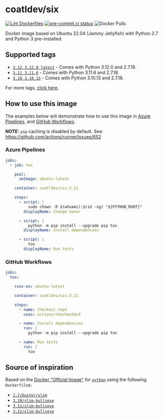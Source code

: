 # coatldev/six

[![Lint Dockerfiles](https://github.com/coatl-dev/docker-six/actions/workflows/main.yml/badge.svg)](https://github.com/coatl-dev/docker-six/actions/workflows/main.yml)
[![pre-commit.ci status](https://results.pre-commit.ci/badge/github/coatl-dev/docker-six/coatl.svg)](https://results.pre-commit.ci/latest/github/coatl-dev/docker-six/coatl)
![Docker Pulls](https://img.shields.io/docker/pulls/coatldev/six)

Docker image based on Ubuntu 22.04 (Jammy Jellyfish) with Python 2.7 and Python 3 pre-installed.

## Supported tags

- [`3.12`, `3.12.0`, `latest`] - Comes with Python 3.12.0 and 2.7.18.
- [`3.11`, `3.11.6`] - Comes with Python 3.11.6 and 2.7.18.
- [`3.10`, `3.10.13`] - Comes with Python 3.10.13 and 2.7.18.

For more tags, [click here](https://hub.docker.com/repository/docker/coatldev/six/tags).

## How to use this image

The examples below will demonstrate how to use this image in [Azure Pipelines], and [GitHub Workflows].

**NOTE:** `pip` caching is disabled by default. See: <https://github.com/actions/runner/issues/652>

### Azure Pipelines

```yml
jobs:
  - job: tox

    pool:
      vmImage: ubuntu-latest

    container: coatldev/six:3.11

    steps:
      - script: |
          sudo chown -R $(whoami):$(id -ng) "${PYTHON_ROOT}"
        displayName: Change owner

      - script: |
          python -m pip install --upgrade pip tox
        displayName: Install dependencies

      - script: |
          tox
        displayName: Run tests
```

### GitHub Workflows

```yml
jobs:
  tox:

    runs-on: ubuntu-latest

    container: coatldev/six:3.11

    steps:
      - name: Checkout repo
        uses: actions/checkout@v4

      - name: Install dependencies
        run: |
          python -m pip install --upgrade pip tox

      - name: Run tests
        run: |
          tox
```

## Source of inspiration

Based on the [Docker "Official Image"] for [`python`] using the following `Dockerfile`s:

- [`2.7/buster/slim`]
- [`3.10/slim-bullseye`]
- [`3.11/slim-bullseye`]
- [`3.12/slim-bullseye`]

<!-- Dockerfiles -->
[`3.12`, `3.12.0`, `latest`]: https://github.com/coatl-dev/docker-six/blob/3.12.0/3.12/Dockerfile
[`3.11`, `3.11.6`]: https://github.com/coatl-dev/docker-six/blob/3.11.6/3.11/Dockerfile
[`3.10`, `3.10.13`]: https://github.com/coatl-dev/docker-six/blob/3.10.13/Dockerfile
<!-- External links -->
[Azure Pipelines]: https://learn.microsoft.com/en-us/azure/devops/pipelines/yaml-schema/jobs-job-container?view=azure-pipelines
[GitHub Workflows]: https://docs.github.com/en/actions/using-jobs/running-jobs-in-a-container
[Docker "Official Image"]: https://github.com/docker-library/official-images#what-are-official-images
[`python`]: https://hub.docker.com/_/python/
<!-- Inspiration -->
[`2.7/buster/slim`]: https://github.com/docker-library/python/blob/f1e613f48eb4fc88748b36787f5ed74c14914636/2.7/buster/slim/Dockerfile
[`3.10/slim-bullseye`]: https://github.com/docker-library/python/blob/HEAD/3.10/slim-bullseye/Dockerfile
[`3.11/slim-bullseye`]: https://github.com/docker-library/python/blob/HEAD/3.10/slim-bullseye/Dockerfile
[`3.12/slim-bullseye`]: https://github.com/docker-library/python/blob/HEAD/3.12/slim-bullseye/Dockerfile
